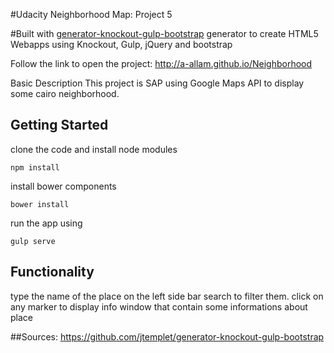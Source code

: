 #Udacity Neighborhood Map: Project 5

#Built with [generator-knockout-gulp-bootstrap](http://yeoman.io) generator to create HTML5 Webapps using Knockout, Gulp, jQuery and bootstrap


Follow the link to open the project:
http://a-allam.github.io/Neighborhood

Basic Description
This project is SAP using Google Maps API to display some cairo neighborhood.


## Getting Started
clone the code and install node modules
```
npm install
```

install bower components

```
bower install
```

run the app using 
```
gulp serve
```


## Functionality

type the name of the place on the left side bar search to filter them.
click on any marker to display info window that contain some informations about place


##Sources:
https://github.com/jtemplet/generator-knockout-gulp-bootstrap
